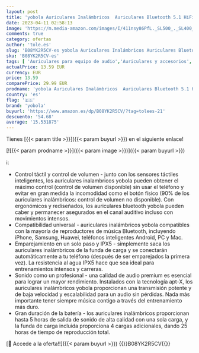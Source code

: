 ```yaml
---
layout: post
title: 'yobola Auriculares Inalámbricos  Auriculares Bluetooth 5.1 HiFi Estéreo  Auriculares Inalambricos Bluetooth con Control Táctil  Micrófono Incorporado  IPX5  para Xiaomi Samsung iPhone Huawei'
date: 2023-04-11 02:58:13
image: 'https://m.media-amazon.com/images/I/411nsy86PfL._SL500_._SL400_.jpg'
comments: true
category: ofertas
author: 'tole.es'
slug: 'B08YK2R5CV-es yobola Auriculares Inalámbricos Auriculares Bluetooth 5.1...'
sku: 'B08YK2R5CV-es'
tags: [ 'Auriculares para equipo de audio','Auriculares y accesorios','Electrónica','iphone','yobola','🇪🇸', ]
actualPrice: 13.59 EUR
currency: EUR
price: 13.59
comparePrice: 29.99 EUR
prodname: 'yobola Auriculares Inalámbricos  Auriculares Bluetooth 5.1 HiFi Estéreo  Auriculares Inalambricos Bluetooth con Control Táctil  Micrófono Incorporado  IPX5  para Xiaomi Samsung iPhone Huawei'
country: 'es'
flag: '🇪🇸'
brand: 'yobola'
buyurl: 'https://www.amazon.es/dp/B08YK2R5CV/?tag=tolees-21'
descuento: '54.68'
average: '15.531875'
---
```


Tienes [{{< param title >}}]({{< param buyurl >}}) en el siguiente enlace!

[![{{< param prodname >}}]({{< param image >}})]({{< param buyurl >}})

ℹ️:

- Control táctil y control de volumen - junto con los sensores táctiles inteligentes, los auriculares inalambricos yobola pueden obtener el máximo control (control de volumen disponible) sin usar el teléfono y evitar en gran medida la incomodidad como el botón físico (90% de los auriculares inalámbricos: control de volumen no disponible). Con ergonómicos y rediseñados, los auriculares bluetooth yobola pueden caber y permanecer asegurados en el canal auditivo incluso con movimientos intensos.
- Compatibilidad universal - auriculares inalámbricos yobola compatibles con la mayoría de reproductores de música Bluetooth, incluyendo iPhone, Samsung, Huawei, teléfonos inteligentes Android, PC y Mac.
- Emparejamiento en un solo paso y IPX5 - simplemente saca los auriculares inalámbricos de la funda de carga y se conectarán automáticamente a tu teléfono (después de ser emparejados la primera vez). La resistencia al agua IPX5 hace que sea ideal para entrenamientos intensos y carreras.
- Sonido como un profesional - una calidad de audio premium es esencial para lograr un mayor rendimiento. Instalados con la tecnología apt-X, los auriculares inalámbricos yobola proporcionan una transmisión potente y de baja velocidad y escalabilidad para un audio sin pérdidas. Nada más importante tener siempre música contigo a través del entrenamiento más duro.
- Gran duración de la batería - los auriculares inalámbricos proporcionan hasta 5 horas de salida de sonido de alta calidad con una sola carga, y la funda de carga incluida proporciona 4 cargas adicionales, dando 25 horas de tiempo de reproducción total.

[🛒 Accede a la oferta!!]({{< param buyurl >}})
{{<world>}}B08YK2R5CV{{</world>}}
